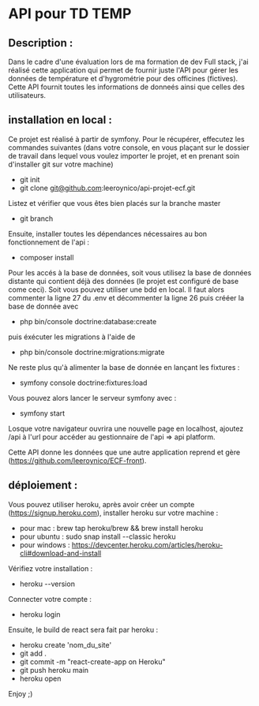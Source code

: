 # API pour TD TEMP

## Description :

Dans le cadre d'une évaluation lors de ma formation de dev Full stack, j'ai réalisé cette application qui permet de fournir juste l'API pour gérer les données de température et d'hygrométrie pour des officines (fictives). Cette API fournit toutes les informations de donneés ainsi que celles des utilisateurs.

## installation en local :

Ce projet est réalisé à partir de symfony.
Pour le récupérer, effecutez les commandes suivantes (dans votre console, en vous plaçant sur le dossier de travail dans lequel vous voulez importer le projet, et en prenant soin d'installer git sur votre machine)

- git init
- git clone git@github.com:leeroynico/api-projet-ecf.git

Listez et vérifier que vous êtes bien placés sur la branche master

- git branch

Ensuite, installer toutes les dépendances nécessaires au bon fonctionnement de l'api :

- composer install

Pour les accés à la base de données, soit vous utilisez la base de données distante qui contient déjà des données (le projet est configuré de base come ceci). Soit vous pouvez utiliser une bdd en local. Il faut alors commenter la ligne 27 du .env et décommenter la ligne 26 puis crééer la base de donnée avec

- php bin/console doctrine:database:create

puis éxécuter les migrations à l'aide de

- php bin/console doctrine:migrations:migrate

Ne reste plus qu'à alimenter la base de donnée en lançant les fixtures :

- symfony console doctrine:fixtures:load

Vous pouvez alors lancer le serveur symfony avec :

- symfony start

Losque votre navigateur ouvrira une nouvelle page en localhost, ajoutez /api à l'url pour accéder au gestionnaire de l'api => api platform.

Cette API donne les données que une autre application reprend et gère (https://github.com/leeroynico/ECF-front).

## déploiement :

Vous pouvez utiliser heroku, après avoir créer un compte (https://signup.heroku.com), installer heroku sur votre machine :

- pour mac : brew tap heroku/brew && brew install heroku
- pour ubuntu : sudo snap install --classic heroku
- pour windows : https://devcenter.heroku.com/articles/heroku-cli#download-and-install

Vérifiez votre installation :

- heroku --version

Connecter votre compte :

- heroku login

Ensuite, le build de react sera fait par heroku :

- heroku create 'nom_du_site'
- git add .
- git commit -m "react-create-app on Heroku"
- git push heroku main
- heroku open

Enjoy ;)
